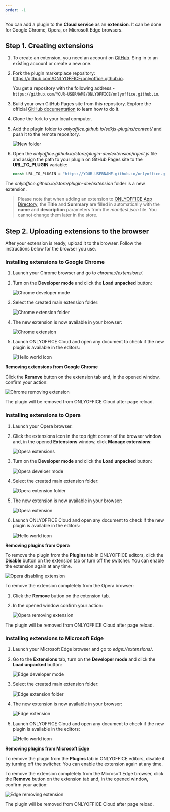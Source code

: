 ```yaml
---
order: -1
---
```


You can add a plugin to the **Cloud service** as an **extension**. It can be done for Google Chrome, Opera, or Microsoft Edge browsers.

## Step 1. Creating extensions

1. To create an extension, you need an account on [GitHub](https://github.com/). Sing in to an existing account or create a new one.

2. Fork the plugin marketplace repository: <https://github.com/ONLYOFFICE/onlyoffice.github.io>.

   You get a repository with the following address - `https://github.com/YOUR-USERNAME/ONLYOFFICE/onlyoffice.github.io`.

3. Build your own GitHub Pages site from this repository. Explore the official [GitHub documentation](https://docs.github.com/en/pages/quickstart) to learn how to do it.

4. Clone the fork to your local computer.

5. Add the plugin folder to *onlyoffice.github.io/sdkjs-plugins/content/* and push it to the remote repository.

   ![New folder](/assets/images/plugins/new-folder.png)

6. Open the *onlyoffice.github.io/store/plugin-dev/extension/inject.js* file and assign the path to your plugin on GitHub Pages site to the **URL\_TO\_PLUGIN** variable:

   ``` javascript
   const URL_TO_PLUGIN = "https://YOUR-USERNAME.github.io/onlyoffice.github.io/sdkjs-plugins/content/helloworld/"
   ```

The *onlyoffice.github.io/store/plugin-dev/extension* folder is a new extension.

> Please note that when adding an extension to [ONLYOFFICE App Directory](https://www.onlyoffice.com/en/app-directory), the **Title** and **Summary** are filled in automatically with the **name** and **description** parameters from the *manifest.json* file. You cannot change them later in the store.

## Step 2. Uploading extensions to the browser

After your extension is ready, upload it to the browser. Follow the instructions below for the browser you use.


### Installing extensions to Google Chrome

1. Launch your Chrome browser and go to *chrome://extensions/*.

2. Turn on the **Developer mode** and click the **Load unpacked** button:

   ![Chrome developer mode](/assets/images/plugins/chrome-developer-mode.png)

3. Select the created main extension folder:

   ![Chrome extension folder](/assets/images/plugins/chrome-extension-folder.png)

4. The new extension is now available in your browser:

   ![Chrome extension](/assets/images/plugins/chrome-extension.png)

5. Launch ONLYOFFICE Cloud and open any document to check if the new plugin is available in the editors:

   ![Hello world icon](/assets/images/plugins/helloworld_icon.png)


**Removing extensions from Google Chrome**

Click the **Remove** button on the extension tab and, in the opened window, confirm your action:

![Chrome removing extension](/assets/images/plugins/chrome-removing-extension.png)

The plugin will be removed from ONLYOFFICE Cloud after page reload.


### Installing extensions to Opera

1. Launch your Opera browser.

2. Click the extensions icon in the top right corner of the browser window and, in the opened **Extensions** window, click **Manage extensions**:

   ![Opera extensions](/assets/images/plugins/opera-extensions.png)

3. Turn on the **Developer mode** and click the **Load unpacked** button:

   ![Opera develoer mode](/assets/images/plugins/opera-developer-mode.png)

4. Select the created main extension folder:

   ![Opera extension folder](/assets/images/plugins/opera-extension-folder.png)

5. The new extension is now available in your browser:

   ![Opera extension](/assets/images/plugins/opera-extension.png)

6. Launch ONLYOFFICE Cloud and open any document to check if the new plugin is available in the editors:

   ![Hello world icon](/assets/images/plugins/helloworld_icon.png)


**Removing plugins from Opera**

To remove the plugin from the **Plugins** tab in ONLYOFFICE editors, click the **Disable** button on the extension tab or turn off the switcher. You can enable the extension again at any time.

![Opera disabling extension](/assets/images/plugins/opera-disabling-extension.png)

To remove the extension completely from the Opera browser:

1. Click the **Remove** button on the extension tab.

2. In the opened window confirm your action:

   ![Opera removing extension](/assets/images/plugins/opera-removing-extension.png)

The plugin will be removed from ONLYOFFICE Cloud after page reload.


### Installing extensions to Microsoft Edge

1. Launch your Microsoft Edge browser and go to *edge://extensions/*.

2. Go to the **Extensions** tab, turn on the **Developer mode** and click the **Load unpacked** button:

   ![Edge developer mode](/assets/images/plugins/edge-developer-mode.png)

3. Select the created main extension folder:

   ![Edge extension folder](/assets/images/plugins/edge-extension-folder.png)

4. The new extension is now available in your browser:

   ![Edge extension](/assets/images/plugins/edge-extension.png)

5. Launch ONLYOFFICE Cloud and open any document to check if the new plugin is available in the editors:

   ![Hello world icon](/assets/images/plugins/helloworld_icon.png)


**Removing plugins from Microsoft Edge**

To remove the plugin from the **Plugins** tab in ONLYOFFICE editors, disable it by turning off the switcher. You can enable the extension again at any time.

To remove the extension completely from the Microsoft Edge browser, click the **Remove** button on the extension tab and, in the opened window, confirm your action:

![Edge removing extension](/assets/images/plugins/edge-removing-extension.png)

The plugin will be removed from ONLYOFFICE Cloud after page reload.
